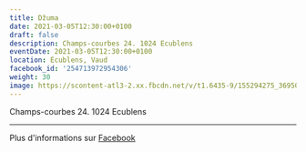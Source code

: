 ```yaml
---
title: Džuma
date: 2021-03-05T12:30:00+0100
draft: false
description: Champs-courbes 24. 1024 Ecublens
eventDate: 2021-03-05T12:30:00+0100
location: Écublens, Vaud
facebook_id: '254713972954306'
weight: 30
image: https://scontent-atl3-2.xx.fbcdn.net/v/t1.6435-9/155294275_3695079563921169_4909597834044538694_n.jpg?_nc_cat=101&ccb=1-7&_nc_sid=9e60e4&_nc_ohc=XCd3qhdL8sEQ7kNvwHxF1jE&_nc_oc=AdkA7ZTRdNCC1HM5lLapmlgQAufjbsmfWxvqSqW0kD45ibr2rfD4fA8qD23tyc-7qfs&_nc_zt=23&_nc_ht=scontent-atl3-2.xx&edm=ABTKTjYEAAAA&_nc_gid=Ln3UfQHie4E5goWuOzadVw&oh=00_AfYSk42j2XKjAgi4spEBhUrZiKOPefSRqlOPr0jxTb1ANA&oe=68EC535B
---
```


Champs-courbes 24. 1024 Ecublens

---

Plus d'informations sur [Facebook](https://facebook.com/events/254713972954306)